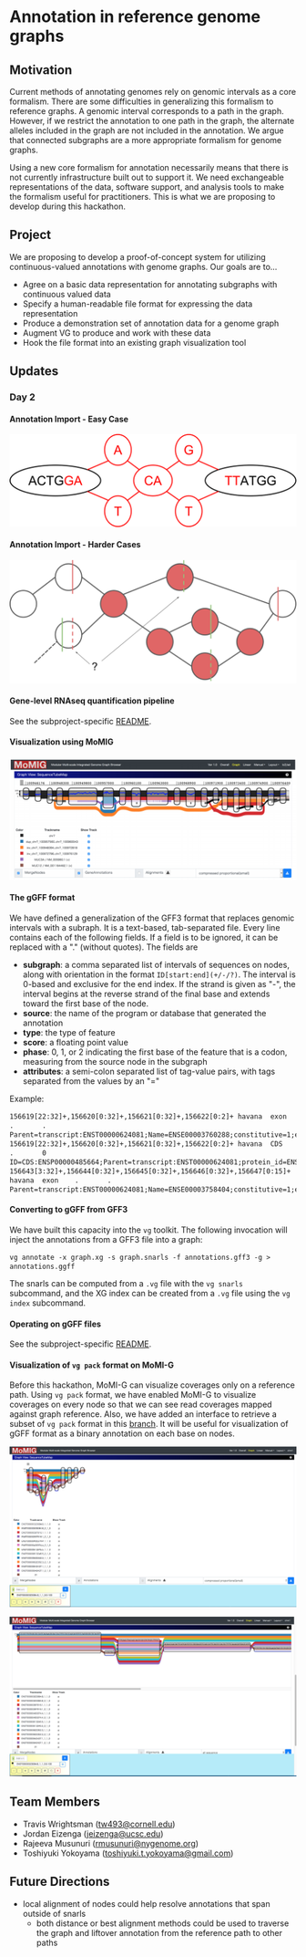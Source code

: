 # Annotation in reference genome graphs

## Motivation

Current methods of annotating genomes rely on genomic intervals as a core formalism.
There are some difficulties in generalizing this formalism to reference graphs.
A genomic interval corresponds to a path in the graph.
However, if we restrict the annotation to one path in the graph, the alternate alleles included in the graph are not included in the annotation.
We argue that connected subgraphs are a more appropriate formalism for genome graphs.

Using a new core formalism for annotation necessarily means that there is not currently infrastructure built out to support it.
We need exchangeable representations of the data, software support, and analysis tools to make the formalism useful for practitioners.
This is what we are proposing to develop during this hackathon.

## Project

We are proposing to develop a proof-of-concept system for utilizing continuous-valued annotations with genome graphs. Our goals are to...

* Agree on a basic data representation for annotating subgraphs with continuous valued data
* Specify a human-readable file format for expressing the data representation
* Produce a demonstration set of annotation data for a genome graph
* Augment VG to produce and work with these data
* Hook the file format into an existing graph visualization tool

## Updates

### Day 2

#### Annotation Import - Easy Case

![Annotation Import, The Easy Case](fig/annotation_easy_case.svg)

#### Annotation Import - Harder Cases

![Annotation Import, The Harder Cases](fig/annotation_harder_cases.svg)

#### Gene-level RNAseq quantification pipeline

See the subproject-specific [README](gene_quant/README.md).

#### Visualization using MoMIG

![MoMIG Genome Graph Visualization software screenshot](fig/momig_screenshot.png)

#### The gGFF format

We have defined a generalization of the GFF3 format that replaces genomic intervals with a subraph. It is a text-based, tab-separated file. Every line contains each of the following fields. If a field is to be ignored, it can be replaced with a "." (without quotes). The fields are

* **subgraph**: a comma separated list of intervals of sequences on nodes, along with orientation in the format `ID[start:end](+/-/?)`. The interval is 0-based and exclusive for the end index. If the strand is given as "-", the interval begins at the reverse strand of the final base and extends toward the first base of the node.
* **source**: the name of the program or database that generated the annotation
* **type**: the type of feature
* **score**: a floating point value
* **phase**: 0, 1, or 2 indicating the first base of the feature that is a codon, measuring from the source node in the subgraph
* **attributes**: a semi-colon separated list of tag-value pairs, with tags separated from the values by an "="

Example:
```
156619[22:32]+,156620[0:32]+,156621[0:32]+,156622[0:2]+ havana  exon    .       .       Parent=transcript:ENST00000624081;Name=ENSE00003760288;constitutive=1;ensembl_end_phase=1;ensembl_phase=0;exon_id=ENSE00003760288;rank=1;version=1
156619[22:32]+,156620[0:32]+,156621[0:32]+,156622[0:2]+ havana  CDS     .       0       ID=CDS:ENSP00000485664;Parent=transcript:ENST00000624081;protein_id=ENSP00000485664
156643[3:32]+,156644[0:32]+,156645[0:32]+,156646[0:32]+,156647[0:15]+   havana  exon    .       .       Parent=transcript:ENST00000624081;Name=ENSE00003758404;constitutive=1;ensembl_end_phase=0;ensembl_phase=1;exon_id=ENSE00003758404;rank=2;version=1
```

#### Converting to gGFF from GFF3

We have built this capacity into the `vg` toolkit. The following invocation will inject the annotations from a GFF3 file into a graph:

```
vg annotate -x graph.xg -s graph.snarls -f annotations.gff3 -g > annotations.ggff
```

The snarls can be computed from a `.vg` file with the `vg snarls` subcommand, and the XG index can be created from a `.vg` file using the `vg index` subcommand.

#### Operating on gGFF files
See the subproject-specific [README](ggfftools/README.md).

#### Visualization of `vg pack` format on MoMI-G

Before this hackathon, MoMI-G can visualize coverages only on a reference path. Using `vg pack` format, we have enabled MoMI-G to visualize coverages on every node so that we can see read coverages mapped against graph reference. Also, we have added an interface to retrieve a subset of `vg pack` format in this [branch](https://github.com/vgteam/vg/pull/2185). It will be useful for visualization of gGFF format as a binary annotation on each base on nodes.

![MoMIG Genome Graph Visualization software screenshot](fig/momig_final_screenshot.png)

![MoMIG Genome Graph Visualization software screenshot](fig/momig_final_screenshot2.png)

## Team Members

* Travis Wrightsman (tw493@cornell.edu)
* Jordan Eizenga (jeizenga@ucsc.edu)
* Rajeeva Musunuri (rmusunuri@nygenome.org)
* Toshiyuki Yokoyama (toshiyuki.t.yokoyama@gmail.com)

## Future Directions

* local alignment of nodes could help resolve annotations that span outside of snarls
  * both distance or best alignment methods could be used to traverse the graph and liftover annotation from the reference path to other paths

